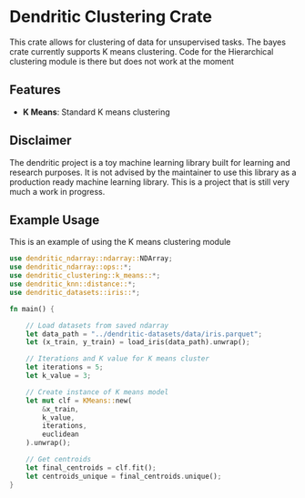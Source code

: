  # Dendritic Clustering Crate

 This crate allows for clustering of data for unsupervised tasks.
 The bayes crate currently supports K means clustering.
 Code for the Hierarchical clustering module is there but does not work at the moment

 ## Features
 - **K Means**: Standard K means clustering

 ## Disclaimer
 The dendritic project is a toy machine learning library built for learning and research purposes.
 It is not advised by the maintainer to use this library as a production ready machine learning library.
 This is a project that is still very much a work in progress.


 ## Example Usage
 This is an example of using the K means clustering module
 ```rust
 use dendritic_ndarray::ndarray::NDArray;
 use dendritic_ndarray::ops::*;
 use dendritic_clustering::k_means::*;
 use dendritic_knn::distance::*;
 use dendritic_datasets::iris::*; 

 fn main() {

     // Load datasets from saved ndarray
     let data_path = "../dendritic-datasets/data/iris.parquet";
     let (x_train, y_train) = load_iris(data_path).unwrap();

     // Iterations and K value for K means cluster
     let iterations = 5;
     let k_value = 3; 

     // Create instance of K means model
     let mut clf = KMeans::new(
         &x_train, 
         k_value, 
         iterations, 
         euclidean
     ).unwrap();

     // Get centroids
     let final_centroids = clf.fit();
     let centroids_unique = final_centroids.unique();
 }
 ```